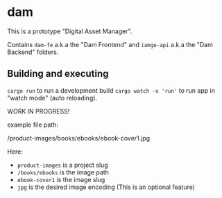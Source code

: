 # dam

This is a prototype "Digital Asset Manager".

Contains `dam-fe` a.k.a the "Dam Frontend" and `iamge-api` a.k.a the "Dam Backend" folders.

## Building and executing

`cargo run` to run a development build
`cargo watch -x 'run'` to run app in "watch mode" (auto reloading).


WORK IN PROGRESS!

example file path:

/product-images/books/ebooks/ebook-cover1.jpg

Here:
- `product-images` is a project slug
- `/books/ebooks` is the image path
- `ebook-cover1` is the image slug
- `jpg` is the desired image encoding (This is an optional feature)
